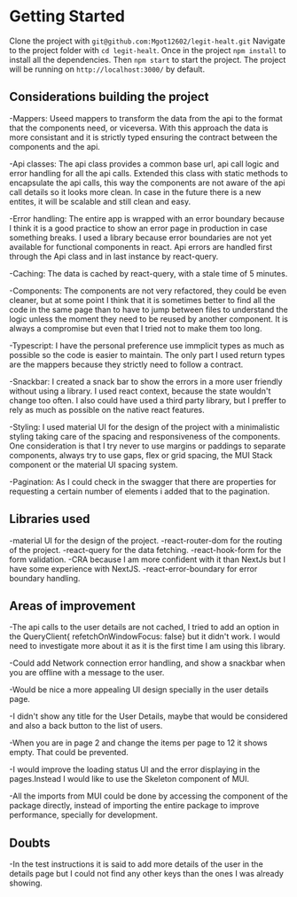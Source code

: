 # Getting Started

Clone the project with `git@github.com:Mgot12602/legit-healt.git`
Navigate to the project folder with `cd legit-healt`.
Once in the project `npm install` to install all the dependencies. Then `npm start` to start the project. The project will be running on `http://localhost:3000/` by default.

## Considerations building the project

-Mappers:
Useed mappers to transform the data from the api to the format that the components need, or viceversa.
With this approach the data is more consistant and it is strictly typed ensuring the contract between the components and the api.

-Api classes:
The api class provides a common base url, api call logic and error handling for all the api calls.
Extended this class with static methods to encapsulate the api calls, this way the components are not aware of the api call details so it looks more clean. In case in the future there is a new entites, it will be scalable and still clean and easy.

-Error handling:
The entire app is wrapped with an error boundary because I think it is a good practice to show an error page in production in case something breaks. I used a library because error boundaries are not yet available for functional components in react.
Api errors are handled first through the Api class and in last instance by react-query.

-Caching:
The data is cached by react-query, with a stale time of 5 minutes.

-Components:
The components are not very refactored, they could be even cleaner, but at some point I think that it is sometimes better to find all the code in the same page than to have to jump between files to understand the logic unless the moment they need to be reused by another component. It is always a compromise but even that I tried not to make them too long.

-Typescript:
I have the personal preference use immplicit types as much as possible so the code is easier to maintain. The only part I used return types are the mappers because they strictly need to follow a contract.

-Snackbar:
I created a snack bar to show the errors in a more user friendly without using a library. I used react context, because the state wouldn't change too often. I also could have used a third party library, but I preffer to rely as much as possible on the native react features.

-Styling:
I used material UI for the design of the project with a minimalistic
styling taking care of the spacing and responsiveness of the components. One consideration is that I try never to use margins or paddings to separate components, always try to use gaps, flex or grid spacing, the MUI Stack component or the material UI spacing system.

-Pagination:
As I could check in the swagger that there are properties for requesting a certain number of elements i added that to the pagination.

## Libraries used

-material UI for the design of the project.
-react-router-dom for the routing of the project.
-react-query for the data fetching.
-react-hook-form for the form validation.
-CRA because I am more confident with it than NextJs but
I have some experience with NextJS.
-react-error-boundary for error boundary handling.

## Areas of improvement

-The api calls to the user details are not cached, I tried to add an option in the QueryClient{ refetchOnWindowFocus: false} but it didn't work. I would need to investigate more about it as it is the first time I am using this library.

-Could add Network connection error handling, and show a snackbar when you are offline with a message to the user.

-Would be nice a more appealing UI design specially in the user details page.

-I didn't show any title for the User Details, maybe that would be considered and also a back button to the list of users.

-When you are in page 2 and change the items per page to 12 it shows empty. That could be prevented.

-I would improve the loading status UI and the error displaying in the pages.Instead I would like to use the Skeleton component of MUI.

-All the imports from MUI could be done by accessing the component of the package directly, instead of importing the entire package to improve performance, specially for development.

## Doubts

-In the test instructions it is said to add more details of the user in the details page but I could not find any other keys than the ones I was already showing.
